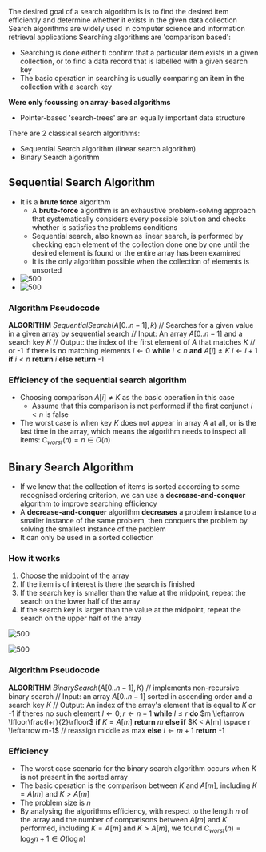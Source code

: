 The desired goal of a search algorithm is is to find the desired item efficiently and determine whether it exists in the given data collection
Search algorithms are widely used in computer science and information retrieval applications
Searching algorithms are 'comparison based':
- Searching is done either ti confirm that a particular item exists in a given collection, or to find a data record that is labelled with a given search key
- The basic operation in searching is usually comparing an item in the collection with a search key

**Were only focussing on array-based algorithms**
- Pointer-based 'search-trees' are an equally important data structure

There are 2 classical search algorithms:
- Sequential Search algorithm (linear search algorithm)
- Binary Search algorithm


## Sequential Search Algorithm
- It is a **brute force** algorithm
	- A **brute-force** algorithm is an exhaustive problem-solving approach that systematically considers every possible solution and checks whether is satisfies the problems conditions
	- Sequential search, also known as linear search, is performed by checking each element of the collection done one by one until the desired element is found or the entire array has been examined
	- It is the only algorithm possible when the collection of elements is unsorted
- ![500](Pasted%20image%2020240316225614.png)
- ![500](Pasted%20image%2020240316225631.png)

### Algorithm Pseudocode
**ALGORITHM** *SequentialSearch*($A[0..n-1], k$)
	// Searches for a given value in a given array by sequential search
	// Input: An array $A[0..n-1]$ and a search key $K$
	// Output: the index of the first element of $A$ that matches $K$
	// or -1 if there is no matching elements
$i \leftarrow 0$ 
**while** $i < n$ **and** $A[i] \neq K$
	 $i \leftarrow i + 1$
**if** $i < n$ **return** $i$
**else** **return** -1

### Efficiency of the sequential search algorithm
- Choosing comparison $A[i] \neq K$ as the basic operation in this case
	- Assume that this comparison is not performed if the first conjunct $i < n$ is false
- The worst case is when key $K$ does not appear in array $A$ at all, or is the last time in the array, which means the algorithm needs to inspect all items:
  $C_{worst}(n) = n \in O(n)$


## Binary Search Algorithm
- If we know that the collection of items is sorted according to some recognised ordering criterion, we can use a **decrease-and-conquer** algorithm to improve searching efficiency
- A **decrease-and-conquer** algorithm **decreases** a problem instance to a smaller instance of the same problem, then conquers the problem by solving the smallest instance of the problem
- It can only be used in a sorted collection

### How it works
1. Choose the midpoint of the array
2. If the item is of interest is there the search is finished
3. If the search key is smaller than the value at the midpoint, repeat the search on the lower half of the array
4. If the search key is larger than the value at the midpoint, repeat the search on the upper half of the array

![500](Pasted%20image%2020240316233242.png)
  
![500](Pasted%20image%2020240316233253.png)

### Algorithm Pseudocode
**ALGORITHM** $BinarySearch(A[0..n-1], K)$
	// implements non-recursive binary search
	// Input: an array $A[0..n-1]$ sorted in ascending order and a search key $K$
	// Output: An index of the array's element that is equal to $K$ or -1 if theres no such element
	$l \leftarrow 0; r \leftarrow n-1$
	**while** $l \leq r$ **do**
		$m \leftarrow \lfloor\frac{l+r}{2}\rfloor$
		**if** $K = A[m]$ **return** $m$
		**else if** $K < A[m] \space r \leftarrow m-1$ // reassign middle as max
		**else** $l \leftarrow m + 1$
	**return** -1


### Efficiency
- The worst case scenario for the binary search algorithm occurs when $K$ is not present in the sorted array
- The basic operation is the comparison between $K$ and $A[m]$, including $K = A[m]$ and $K > A[m]$
- The problem size is $n$
- By analysing the algorithms efficiency, with respect to the length $n$ of the array and the number of comparisons between $A[m]$ and $K$ performed, including $K=A[m]$ and $K > A[m]$, we found
	$C_{worst}(n) = \log_2n+1 \in O(\log n)$
	